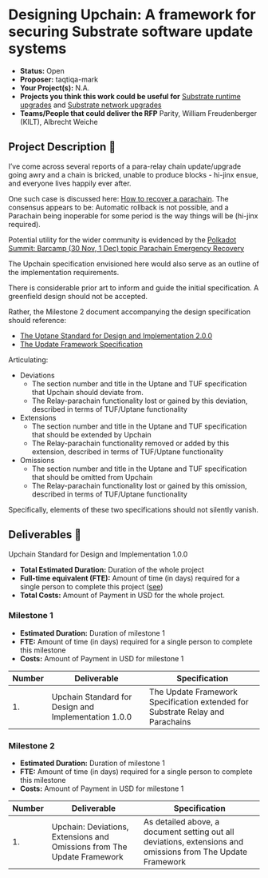 # Designing Upchain: A framework for securing Substrate software update systems

* **Status:** Open
* **Proposer:** taqtiqa-mark
* **Your Project(s):** N.A.
* **Projects you think this work could be useful for** [Substrate runtime upgrades](https://docs.substrate.io/build/upgrade-the-runtime/) and [Substrate network upgrades](https://docs.substrate.io/tutorials/get-started/upgrade-a-running-network/)
* **Teams/People that could deliver the RFP** Parity, William Freudenberger (KILT), Albrecht Weiche

## Project Description :page_facing_up:

I’ve come across several reports of a para-relay chain update/upgrade going awry and a chain is bricked, unable to produce blocks - hi-jinx ensue, and everyone lives happily ever after.

One such case is discussed here: [How to recover a parachain](<https://forum.polkadot.network/t/how-to-recover-a-parachain/673>). The consensus appears to be: Automatic rollback is not possible, and a Parachain being inoperable for some period is the way things will be (hi-jinx required).

Potential utility for the wider community is evidenced by the [Polkadot Summit: Barcamp (30 Nov, 1 Dec) topic Parachain Emergency Recovery](https://forum.polkadot.network/t/polkadot-summit-barcamp-submit-agenda-topics-30-nov-1-dec/669/8)

The Upchain specification envisioned here would also serve as an outline of the implementation requirements.

There is considerable prior art to inform and guide the initial specification.
A greenfield design should not be accepted.

Rather, the Milestone 2 document accompanying the design specification should reference:

* [The Uptane Standard for Design and Implementation 2.0.0](https://uptane.github.io/papers/uptane-standard.2.0.0.html)
* [The Update Framework Specification](https://theupdateframework.github.io/specification/latest/)

Articulating:

* Deviations
  * The section number and title in the Uptane and TUF specification that Upchain should deviate from.
  * The Relay-parachain functionality lost or gained by this deviation, described in terms of TUF/Uptane functionality
* Extensions
  * The section number and title in the Uptane and TUF specification that should be extended by Upchain
  * The Relay-parachain functionality removed or added by this extension, described in terms of TUF/Uptane functionality
* Omissions
  * The section number and title in the Uptane and TUF specification that should be omitted from Upchain
  * The Relay-parachain functionality lost or gained by this omission, described in terms of TUF/Uptane functionality

Specifically, elements of these two specifications should not silently vanish.

## Deliverables :nut_and_bolt:

Upchain Standard for Design and Implementation 1.0.0

* **Total Estimated Duration:** Duration of the whole project
* **Full-time equivalent (FTE):**  Amount of time (in days) required for a single person to complete this project ([see](https://en.wikipedia.org/wiki/Full-time_equivalent))
* **Total Costs:** Amount of Payment in USD for the whole project.

### Milestone 1

* **Estimated Duration:** Duration of milestone 1
* **FTE:**  Amount of time (in days) required for a single person to complete this milestone
* **Costs:** Amount of Payment in USD for milestone 1


| Number | Deliverable | Specification |
| ------------- | ------------- | ------------- |
| 1. | Upchain Standard for Design and Implementation 1.0.0 | The Update Framework Specification extended for Substrate Relay and Parachains |

### Milestone 2

* **Estimated Duration:** Duration of milestone 1
* **FTE:**  Amount of time (in days) required for a single person to complete this milestone
* **Costs:** Amount of Payment in USD for milestone 1

| Number | Deliverable | Specification |
| ------------- | ------------- | ------------- |
| 1. | Upchain: Deviations, Extensions and Omissions from The Update Framework | As detailed above, a document setting out all deviations, extensions and omissions from The Update Framework |
